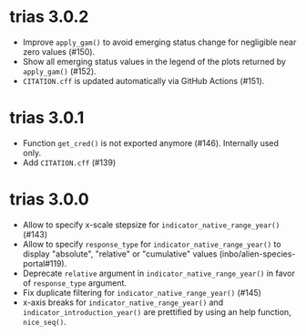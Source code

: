 # trias 3.0.2

- Improve `apply_gam()` to avoid emerging status change for negligible near zero values (#150).
- Show all emerging status values in the legend of the plots returned by `apply_gam()` (#152).
- `CITATION.cff` is updated automatically via GitHub Actions (#151).

# trias 3.0.1

- Function `get_cred()` is not exported anymore (#146). Internally used only.
- Add `CITATION.cff` (#139)

# trias 3.0.0

- Allow to specify x-scale stepsize for `indicator_native_range_year()` (#143)
- Allow to specify `response_type` for `indicator_native_range_year()` to display "absolute", "relative" or "cumulative" values (inbo/alien-species-portal#119).
- Deprecate `relative` argument in `indicator_native_range_year()` in favor of `response_type` argument.
- Fix duplicate filtering for `indicator_native_range_year()` (#145)
- x-axis breaks for `indicator_native_range_year()` and `indicator_introduction_year()` are prettified by using an help function, `nice_seq()`.
